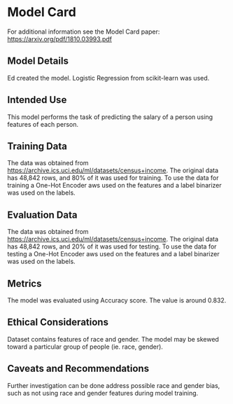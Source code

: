 # Model Card

For additional information see the Model Card paper: https://arxiv.org/pdf/1810.03993.pdf

## Model Details

Ed created the model. Logistic Regression from scikit-learn was used.

## Intended Use

This model performs the task of predicting the salary of a person using features of each person.

## Training Data

The data was obtained from https://archive.ics.uci.edu/ml/datasets/census+income.
The original data has 48,842 rows, and 80% of it was used for training.
To use the data for training a One-Hot Encoder aws used on the features and a label binarizer was used on the labels.

## Evaluation Data

The data was obtained from  https://archive.ics.uci.edu/ml/datasets/census+income.
The original data has 48,842 rows, and 20% of it was used for testing.
To use the data for testing a One-Hot Encoder aws used on the features and a label binarizer was used on the labels.

## Metrics

The model was evaluated using Accuracy score. The value is around 0.832.

## Ethical Considerations
Dataset contains features of race and gender. 
The model may be skewed toward a particular group of people (ie. race, gender). 

## Caveats and Recommendations

Further investigation can be done address possible race and gender bias, such as not using race and gender features during model training.